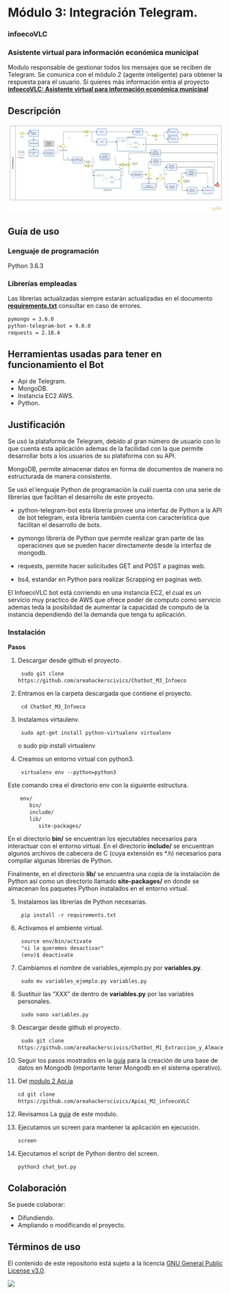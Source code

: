 # Módulo 3: Integración Telegram.
### **infoecoVLC**
### **Asistente virtual para información económica municipal**

Modulo responsable de gestionar todos los mensajes que se reciben de Telegram. Se comunica con el módulo 2 (agente inteligente) para obtener la respuesta para el usuario. Si quieres más información entra al proyecto **[infoecoVLC: Asistente virtual para información económica municipal](https://github.com/areahackerscivics/infoecoVLC)**

## Descripción

![Diseño de comunicacion](https://github.com/ricardocancar/chatbot_v1/blob/master/imagen/Diagrama_M3-ChatBot.png)


## Guía de uso

### Lenguaje de programación
Python 3.6.3

### Librerías empleadas
Las librerías actualizadas siempre estarán actualizadas en el documento [**requirements.txt**](./requirements.txt) consultar en caso de errores.

    pymongo = 3.6.0
    python-telegram-bot = 9.0.0
    requests = 2.18.4

## Herramientas usadas para tener en funcionamiento el Bot
- Api de Telegram.
- MongoDB.
- Instancia EC2 AWS.
- Python.

## Justificación

Se usó la plataforma de Telegram, debido al gran número de usuario con lo que cuenta esta aplicación ademas de la facilidad con la que permite desarrollar bots a los usuarios de su plataforma con su API. 

MongoDB, permite almacenar datos en forma de documentos de manera no estructurada de manera consistente.

Se usó el lenguaje Python  de programación la cuál cuenta con una serie de librerías que facilitan el desarrollo de este proyecto.

- python-telegram-bot esta librería provee una interfaz de Python a la API de bot telegram, esta librería también cuenta con característica que facilitan el desarrollo de bots.

- pymongo librería de Python que permite realizar gran parte de las operaciones que se pueden hacer directamente desde la interfaz de mongodb.

- requests, permite hacer solicitudes GET and POST a paginas web.

- bs4, estandar en Python para realizar Scrapping en paginas web.

El InfoecoVLC bot está corriendo en una instancia EC2, el cual es un servicio muy practico de AWS que ofrece poder de computo como servicio ademas teda la posibilidad de aumentar la capacidad de computo de la instancia dependiendo del la demanda que tenga tu aplicación.

### Instalación

**Pasos**
1. Descargar desde github el proyecto.

        sudo git clone https://github.com/areahackerscivics/Chatbot_M3_Infoeco

2. Entramos en la carpeta descargada que contiene el proyecto.

        cd Chatbot_M3_Infoeco

3. Instalamos virtaulenv.
        
        sudo apt-get install python-virtualenv virtualenv
   o
        sudo pip install virtualenv

4. Creamos un entorno virtual con python3. 
 
        virtualenv env --python=python3

Este comando crea el directorio env con la siguiente estructura.

        env/
           bin/
           include/
           lib/
              site-packages/

En el directorio **bin/** se encuentran los ejecutables necesarios para interactuar con el entorno virtual. 
En el directorio **include/** se encuentran algunos archivos de cabecera de C (cuya extensión es *.h) necesarios para compilar algunas librerías de Python.

Finalmente, en el directorio **lib/** se encuentra una copia de la instalación de Python así como un directorio llamado **site-packages/** en donde se almacenan los paquetes Python instalados en el entorno virtual.

5. Instalamos las librerías de Python necesarias.
    
        pip install -r requirements.txt

6. Activamos el ambiente virtual.
 
        source env/bin/activate
        "si lo queremos desactivar"
        (env)$ deactivate

7. Cambiamos el  nombre de variables_ejemplo.py por **variables.py**.

        sudo mv variables_ejemplo.py variables.py

8. Sustituir las “XXX” de dentro de **variables.py** por las variables personales.

        sudo nano variables.py

9. Descargar desde github el proyecto.
   
        sudo git clone https://github.com/areahackerscivics/Chatbot_M1_Extraccion_y_Almacenamiento

10. Seguir los pasos mostrados en la [guía](https://github.com/areahackerscivics/Chatbot_M1_Extraccion_y_Almacenamiento.) para la creación de una base de datos en Mongodb (importante tener Mongodb en el sistema operativo).
  
11. Del [modulo 2 Api.ia](https://github.com/areahackerscivics/Apiai_M2_infoecoVLC)
        
        cd git clone https://github.com/areahackerscivics/Apiai_M2_infoecoVLC

12. Revisamos La [guía](https://github.com/areahackerscivics/Apiai_M2_infoecoVLC) de este modulo.

13. Ejecutamos un screen para mantener la aplicación en ejecución.
       
        screen 

14. Ejecutamos el script de Python dentro del screen.
        
        python3 chat_bot.py


## Colaboración
Se puede colaborar:
- Difundiendo.
- Ampliando o modificando el proyecto.

## Términos de uso

El contenido de este repositorio está sujeto a la licencia [GNU General Public License v3.0](https://www.gnu.org/licenses/gpl-3.0.en.html).

![](https://www.gnu.org/graphics/gplv3-127x51.png)

